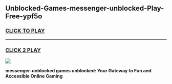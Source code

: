 
## Unblocked-Games-messenger-unblocked-Play-Free-ypf5o
<h3>
<a href="https://premium76.site?title=messenger-unblocked&ref=23A">CLICK TO PLAY</a></h3>
<hr>

<h3>
<a href="https://premium76.site?title=messenger-unblocked&ref=23A">CLICK 2 PLAY</a>
  
</h3>

<a href="https://premium76.site?title=messenger-unblocked&ref=23A"><img src="https://clearcache.store/games.png"></a>


**messenger-unblocked games unblocked: Your Gateway to Fun and Accessible Online Gaming**
